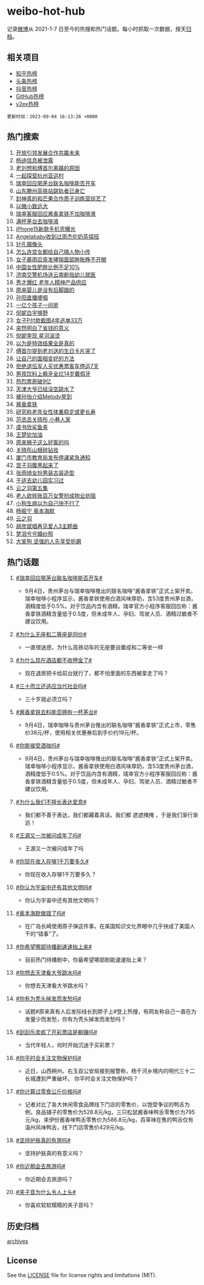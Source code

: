 # weibo-hot-hub

记录[微博](https://www.weibo.com)从 2021-1-7 日至今的热搜和热门话题。每小时抓取一次数据，按天[归档](archives)。

## 相关项目

- [知乎热榜](https://github.com/lonnyzhang423/zhihu-hot-hub)
- [头条热榜](https://github.com/lonnyzhang423/toutiao-hot-hub)
- [抖音热榜](https://github.com/lonnyzhang423/douyin-hot-hub)
- [GitHub热榜](https://github.com/lonnyzhang423/github-hot-hub)
- [v2ex热榜](https://github.com/lonnyzhang423/v2ex-hot-hub)


`更新时间：2023-09-04 16:13:26 +0800`

## 热门搜索

1. [开放引领发展合作共赢未来](https://m.weibo.cn/search?containerid=100103type%3D1%26t%3D10%26q%3D%23%E5%BC%80%E6%94%BE%E5%BC%95%E9%A2%86%E5%8F%91%E5%B1%95%E5%90%88%E4%BD%9C%E5%85%B1%E8%B5%A2%E6%9C%AA%E6%9D%A5%23&stream_entry_id=51&isnewpage=1&extparam=seat%3D1%26filter_type%3Drealtimehot%26pos%3D0%26c_type%3D51%26dgr%3D0%26cate%3D10103%26stream_entry_id%3D51%26display_time%3D1693815204%26pre_seqid%3D169381520436702721698&luicode=10000011&lfid=106003type%253D25%2526t%253D3%2526disable_hot%253D1%2526filter_type%253Drealtimehot)
1. [杨迪信息被泄露](https://m.weibo.cn/search?containerid=100103type%3D1%26t%3D10%26q%3D%23%E6%9D%A8%E8%BF%AA%E4%BF%A1%E6%81%AF%E8%A2%AB%E6%B3%84%E9%9C%B2%23&stream_entry_id=31&isnewpage=1&extparam=seat%3D1%26filter_type%3Drealtimehot%26pos%3D0%26q%3D%2523%25E6%259D%25A8%25E8%25BF%25AA%25E4%25BF%25A1%25E6%2581%25AF%25E8%25A2%25AB%25E6%25B3%2584%25E9%259C%25B2%2523%26flag%3D2%26dgr%3D0%26realpos%3D1%26stream_entry_id%3D31%26band_rank%3D1%26c_type%3D31%26lcate%3D5001%26cate%3D5001%26display_time%3D1693815204%26pre_seqid%3D169381520436702721698&luicode=10000011&lfid=106003type%253D25%2526t%253D3%2526disable_hot%253D1%2526filter_type%253Drealtimehot)
1. [老刘想和傅首尔离婚的原因](https://m.weibo.cn/search?containerid=100103type%3D1%26t%3D10%26q%3D%23%E8%80%81%E5%88%98%E6%83%B3%E5%92%8C%E5%82%85%E9%A6%96%E5%B0%94%E7%A6%BB%E5%A9%9A%E7%9A%84%E5%8E%9F%E5%9B%A0%23&stream_entry_id=31&isnewpage=1&extparam=seat%3D1%26filter_type%3Drealtimehot%26pos%3D1%26q%3D%2523%25E8%2580%2581%25E5%2588%2598%25E6%2583%25B3%25E5%2592%258C%25E5%2582%2585%25E9%25A6%2596%25E5%25B0%2594%25E7%25A6%25BB%25E5%25A9%259A%25E7%259A%2584%25E5%258E%259F%25E5%259B%25A0%2523%26flag%3D2%26dgr%3D0%26realpos%3D2%26stream_entry_id%3D31%26band_rank%3D2%26c_type%3D31%26lcate%3D5001%26cate%3D5001%26display_time%3D1693815204%26pre_seqid%3D169381520436702721698&luicode=10000011&lfid=106003type%253D25%2526t%253D3%2526disable_hot%253D1%2526filter_type%253Drealtimehot)
1. [一起探营杭州亚运村](https://m.weibo.cn/search?containerid=100103type%3D1%26t%3D10%26q%3D%23%E4%B8%80%E8%B5%B7%E6%8E%A2%E8%90%A5%E6%9D%AD%E5%B7%9E%E4%BA%9A%E8%BF%90%E6%9D%91%23&stream_entry_id=31&isnewpage=1&extparam=seat%3D1%26filter_type%3Drealtimehot%26pos%3D2%26q%3D%2523%25E4%25B8%2580%25E8%25B5%25B7%25E6%258E%25A2%25E8%2590%25A5%25E6%259D%25AD%25E5%25B7%259E%25E4%25BA%259A%25E8%25BF%2590%25E6%259D%2591%2523%26flag%3D0%26dgr%3D0%26realpos%3D3%26stream_entry_id%3D31%26band_rank%3D3%26c_type%3D31%26lcate%3D5001%26cate%3D5001%26display_time%3D1693815204%26pre_seqid%3D169381520436702721698&luicode=10000011&lfid=106003type%253D25%2526t%253D3%2526disable_hot%253D1%2526filter_type%253Drealtimehot)
1. [瑞幸回应喝茅台联名咖啡能否开车](https://m.weibo.cn/search?containerid=100103type%3D1%26t%3D10%26q%3D%23%E7%91%9E%E5%B9%B8%E5%9B%9E%E5%BA%94%E5%96%9D%E8%8C%85%E5%8F%B0%E8%81%94%E5%90%8D%E5%92%96%E5%95%A1%E8%83%BD%E5%90%A6%E5%BC%80%E8%BD%A6%23&stream_entry_id=31&isnewpage=1&extparam=seat%3D1%26filter_type%3Drealtimehot%26pos%3D3%26q%3D%2523%25E7%2591%259E%25E5%25B9%25B8%25E5%259B%259E%25E5%25BA%2594%25E5%2596%259D%25E8%258C%2585%25E5%258F%25B0%25E8%2581%2594%25E5%2590%258D%25E5%2592%2596%25E5%2595%25A1%25E8%2583%25BD%25E5%2590%25A6%25E5%25BC%2580%25E8%25BD%25A6%2523%26flag%3D0%26dgr%3D0%26realpos%3D4%26stream_entry_id%3D31%26band_rank%3D4%26c_type%3D31%26lcate%3D5001%26cate%3D5001%26display_time%3D1693815204%26pre_seqid%3D169381520436702721698&luicode=10000011&lfid=106003type%253D25%2526t%253D3%2526disable_hot%253D1%2526filter_type%253Drealtimehot)
1. [山东滕州高铁站跳轨者已身亡](https://m.weibo.cn/search?containerid=100103type%3D1%26t%3D10%26q%3D%23%E5%B1%B1%E4%B8%9C%E6%BB%95%E5%B7%9E%E9%AB%98%E9%93%81%E7%AB%99%E8%B7%B3%E8%BD%A8%E8%80%85%E5%B7%B2%E8%BA%AB%E4%BA%A1%23&stream_entry_id=31&isnewpage=1&extparam=seat%3D1%26filter_type%3Drealtimehot%26pos%3D4%26q%3D%2523%25E5%25B1%25B1%25E4%25B8%259C%25E6%25BB%2595%25E5%25B7%259E%25E9%25AB%2598%25E9%2593%2581%25E7%25AB%2599%25E8%25B7%25B3%25E8%25BD%25A8%25E8%2580%2585%25E5%25B7%25B2%25E8%25BA%25AB%25E4%25BA%25A1%2523%26flag%3D0%26dgr%3D0%26realpos%3D5%26stream_entry_id%3D31%26band_rank%3D5%26c_type%3D31%26lcate%3D5001%26cate%3D5001%26display_time%3D1693815204%26pre_seqid%3D169381520436702721698&luicode=10000011&lfid=106003type%253D25%2526t%253D3%2526disable_hot%253D1%2526filter_type%253Drealtimehot)
1. [封神真的和芒果合作质子训练营综艺了](https://m.weibo.cn/search?containerid=100103type%3D1%26t%3D10%26q%3D%23%E5%B0%81%E7%A5%9E%E7%9C%9F%E7%9A%84%E5%92%8C%E8%8A%92%E6%9E%9C%E5%90%88%E4%BD%9C%E8%B4%A8%E5%AD%90%E8%AE%AD%E7%BB%83%E8%90%A5%E7%BB%BC%E8%89%BA%E4%BA%86%23&stream_entry_id=31&isnewpage=1&extparam=seat%3D1%26filter_type%3Drealtimehot%26pos%3D5%26q%3D%2523%25E5%25B0%2581%25E7%25A5%259E%25E7%259C%259F%25E7%259A%2584%25E5%2592%258C%25E8%258A%2592%25E6%259E%259C%25E5%2590%2588%25E4%25BD%259C%25E8%25B4%25A8%25E5%25AD%2590%25E8%25AE%25AD%25E7%25BB%2583%25E8%2590%25A5%25E7%25BB%25BC%25E8%2589%25BA%25E4%25BA%2586%2523%26flag%3D1%26dgr%3D0%26realpos%3D6%26stream_entry_id%3D31%26band_rank%3D6%26c_type%3D31%26lcate%3D5001%26cate%3D5001%26display_time%3D1693815204%26pre_seqid%3D169381520436702721698&luicode=10000011&lfid=106003type%253D25%2526t%253D3%2526disable_hot%253D1%2526filter_type%253Drealtimehot)
1. [以微小致远大](https://m.weibo.cn/search?containerid=100103type%3D1%26t%3D10%26q%3D%23%E4%BB%A5%E5%BE%AE%E5%B0%8F%E8%87%B4%E8%BF%9C%E5%A4%A7%23&stream_entry_id=31&isnewpage=1&extparam=seat%3D1%26filter_type%3Drealtimehot%26pos%3D6%26q%3D%2523%25E4%25BB%25A5%25E5%25BE%25AE%25E5%25B0%258F%25E8%2587%25B4%25E8%25BF%259C%25E5%25A4%25A7%2523%26dgr%3D0%26adid%3D201177%26stream_entry_id%3D31%26band_rank%3D7%26topic_ad%3D1%26c_type%3D31%26is_ad_pos%3D1%26lcate%3D5001%26cate%3D5001%26display_time%3D1693815204%26pre_seqid%3D169381520436702721698&luicode=10000011&lfid=106003type%253D25%2526t%253D3%2526disable_hot%253D1%2526filter_type%253Drealtimehot)
1. [瑞幸客服回应酱香拿铁不加咖啡液](https://m.weibo.cn/search?containerid=100103type%3D1%26t%3D10%26q%3D%23%E7%91%9E%E5%B9%B8%E5%AE%A2%E6%9C%8D%E5%9B%9E%E5%BA%94%E9%85%B1%E9%A6%99%E6%8B%BF%E9%93%81%E4%B8%8D%E5%8A%A0%E5%92%96%E5%95%A1%E6%B6%B2%23&stream_entry_id=31&isnewpage=1&extparam=seat%3D1%26filter_type%3Drealtimehot%26pos%3D7%26q%3D%2523%25E7%2591%259E%25E5%25B9%25B8%25E5%25AE%25A2%25E6%259C%258D%25E5%259B%259E%25E5%25BA%2594%25E9%2585%25B1%25E9%25A6%2599%25E6%258B%25BF%25E9%2593%2581%25E4%25B8%258D%25E5%258A%25A0%25E5%2592%2596%25E5%2595%25A1%25E6%25B6%25B2%2523%26flag%3D0%26dgr%3D0%26realpos%3D7%26stream_entry_id%3D31%26band_rank%3D7%26c_type%3D31%26lcate%3D5001%26cate%3D5001%26display_time%3D1693815204%26pre_seqid%3D169381520436702721698&luicode=10000011&lfid=106003type%253D25%2526t%253D3%2526disable_hot%253D1%2526filter_type%253Drealtimehot)
1. [满杯茅台去咖啡液](https://m.weibo.cn/search?containerid=100103type%3D1%26t%3D10%26q%3D%23%E6%BB%A1%E6%9D%AF%E8%8C%85%E5%8F%B0%E5%8E%BB%E5%92%96%E5%95%A1%E6%B6%B2%23&stream_entry_id=31&isnewpage=1&extparam=seat%3D1%26filter_type%3Drealtimehot%26pos%3D8%26q%3D%2523%25E6%25BB%25A1%25E6%259D%25AF%25E8%258C%2585%25E5%258F%25B0%25E5%258E%25BB%25E5%2592%2596%25E5%2595%25A1%25E6%25B6%25B2%2523%26flag%3D2%26dgr%3D0%26realpos%3D8%26stream_entry_id%3D31%26band_rank%3D8%26c_type%3D31%26lcate%3D5001%26cate%3D5001%26display_time%3D1693815204%26pre_seqid%3D169381520436702721698&luicode=10000011&lfid=106003type%253D25%2526t%253D3%2526disable_hot%253D1%2526filter_type%253Drealtimehot)
1. [iPhone15新款手机壳曝光](https://m.weibo.cn/search?containerid=100103type%3D1%26t%3D10%26q%3D%23iPhone15%E6%96%B0%E6%AC%BE%E6%89%8B%E6%9C%BA%E5%A3%B3%E6%9B%9D%E5%85%89%23&stream_entry_id=31&isnewpage=1&extparam=seat%3D1%26filter_type%3Drealtimehot%26pos%3D9%26q%3D%2523iPhone15%25E6%2596%25B0%25E6%25AC%25BE%25E6%2589%258B%25E6%259C%25BA%25E5%25A3%25B3%25E6%259B%259D%25E5%2585%2589%2523%26flag%3D0%26dgr%3D0%26realpos%3D9%26stream_entry_id%3D31%26band_rank%3D9%26c_type%3D31%26lcate%3D5001%26cate%3D5001%26display_time%3D1693815204%26pre_seqid%3D169381520436702721698&luicode=10000011&lfid=106003type%253D25%2526t%253D3%2526disable_hot%253D1%2526filter_type%253Drealtimehot)
1. [Angelababy收到过周杰伦奶茶探班](https://m.weibo.cn/search?containerid=100103type%3D1%26t%3D10%26q%3D%23Angelababy%E6%94%B6%E5%88%B0%E8%BF%87%E5%91%A8%E6%9D%B0%E4%BC%A6%E5%A5%B6%E8%8C%B6%E6%8E%A2%E7%8F%AD%23&stream_entry_id=31&isnewpage=1&extparam=seat%3D1%26filter_type%3Drealtimehot%26pos%3D10%26q%3D%2523Angelababy%25E6%2594%25B6%25E5%2588%25B0%25E8%25BF%2587%25E5%2591%25A8%25E6%259D%25B0%25E4%25BC%25A6%25E5%25A5%25B6%25E8%258C%25B6%25E6%258E%25A2%25E7%258F%25AD%2523%26flag%3D1%26dgr%3D0%26realpos%3D10%26stream_entry_id%3D31%26band_rank%3D10%26c_type%3D31%26lcate%3D5001%26cate%3D5001%26display_time%3D1693815204%26pre_seqid%3D169381520436702721698&luicode=10000011&lfid=106003type%253D25%2526t%253D3%2526disable_hot%253D1%2526filter_type%253Drealtimehot)
1. [针孔摄像头](https://m.weibo.cn/search?containerid=100103type%3D1%26t%3D10%26q%3D%E9%92%88%E5%AD%94%E6%91%84%E5%83%8F%E5%A4%B4&stream_entry_id=31&isnewpage=1&extparam=seat%3D1%26filter_type%3Drealtimehot%26pos%3D11%26q%3D%25E9%2592%2588%25E5%25AD%2594%25E6%2591%2584%25E5%2583%258F%25E5%25A4%25B4%26flag%3D1%26dgr%3D0%26realpos%3D11%26stream_entry_id%3D31%26band_rank%3D11%26c_type%3D31%26lcate%3D5001%26cate%3D5001%26display_time%3D1693815204%26pre_seqid%3D169381520436702721698&luicode=10000011&lfid=106003type%253D25%2526t%253D3%2526disable_hot%253D1%2526filter_type%253Drealtimehot)
1. [怎么连宫女都给自己搞人物小传](https://m.weibo.cn/search?containerid=100103type%3D1%26t%3D10%26q%3D%E6%80%8E%E4%B9%88%E8%BF%9E%E5%AE%AB%E5%A5%B3%E9%83%BD%E7%BB%99%E8%87%AA%E5%B7%B1%E6%90%9E%E4%BA%BA%E7%89%A9%E5%B0%8F%E4%BC%A0&stream_entry_id=31&isnewpage=1&extparam=seat%3D1%26filter_type%3Drealtimehot%26pos%3D12%26q%3D%25E6%2580%258E%25E4%25B9%2588%25E8%25BF%259E%25E5%25AE%25AB%25E5%25A5%25B3%25E9%2583%25BD%25E7%25BB%2599%25E8%2587%25AA%25E5%25B7%25B1%25E6%2590%259E%25E4%25BA%25BA%25E7%2589%25A9%25E5%25B0%258F%25E4%25BC%25A0%26flag%3D1%26dgr%3D0%26realpos%3D12%26stream_entry_id%3D31%26band_rank%3D12%26c_type%3D31%26lcate%3D5001%26cate%3D5001%26display_time%3D1693815204%26pre_seqid%3D169381520436702721698&luicode=10000011&lfid=106003type%253D25%2526t%253D3%2526disable_hot%253D1%2526filter_type%253Drealtimehot)
1. [女子暴雨后突发哮喘面部肿胀睁不开眼](https://m.weibo.cn/search?containerid=100103type%3D1%26t%3D10%26q%3D%23%E5%A5%B3%E5%AD%90%E6%9A%B4%E9%9B%A8%E5%90%8E%E7%AA%81%E5%8F%91%E5%93%AE%E5%96%98%E9%9D%A2%E9%83%A8%E8%82%BF%E8%83%80%E7%9D%81%E4%B8%8D%E5%BC%80%E7%9C%BC%23&stream_entry_id=31&isnewpage=1&extparam=seat%3D1%26filter_type%3Drealtimehot%26pos%3D13%26q%3D%2523%25E5%25A5%25B3%25E5%25AD%2590%25E6%259A%25B4%25E9%259B%25A8%25E5%2590%258E%25E7%25AA%2581%25E5%258F%2591%25E5%2593%25AE%25E5%2596%2598%25E9%259D%25A2%25E9%2583%25A8%25E8%2582%25BF%25E8%2583%2580%25E7%259D%2581%25E4%25B8%258D%25E5%25BC%2580%25E7%259C%25BC%2523%26flag%3D1%26dgr%3D0%26realpos%3D13%26stream_entry_id%3D31%26band_rank%3D13%26c_type%3D31%26lcate%3D5001%26cate%3D5001%26display_time%3D1693815204%26pre_seqid%3D169381520436702721698&luicode=10000011&lfid=106003type%253D25%2526t%253D3%2526disable_hot%253D1%2526filter_type%253Drealtimehot)
1. [中国女性肥胖比例不足10%](https://m.weibo.cn/search?containerid=100103type%3D1%26t%3D10%26q%3D%23%E4%B8%AD%E5%9B%BD%E5%A5%B3%E6%80%A7%E8%82%A5%E8%83%96%E6%AF%94%E4%BE%8B%E4%B8%8D%E8%B6%B310%25%23&stream_entry_id=31&isnewpage=1&extparam=seat%3D1%26filter_type%3Drealtimehot%26pos%3D14%26q%3D%2523%25E4%25B8%25AD%25E5%259B%25BD%25E5%25A5%25B3%25E6%2580%25A7%25E8%2582%25A5%25E8%2583%2596%25E6%25AF%2594%25E4%25BE%258B%25E4%25B8%258D%25E8%25B6%25B310%2525%2523%26flag%3D0%26dgr%3D0%26realpos%3D14%26stream_entry_id%3D31%26band_rank%3D14%26c_type%3D31%26lcate%3D5001%26cate%3D5001%26display_time%3D1693815204%26pre_seqid%3D169381520436702721698&luicode=10000011&lfid=106003type%253D25%2526t%253D3%2526disable_hot%253D1%2526filter_type%253Drealtimehot)
1. [济南交警机场送云南断指幼儿就医](https://m.weibo.cn/search?containerid=100103type%3D1%26t%3D10%26q%3D%23%E6%B5%8E%E5%8D%97%E4%BA%A4%E8%AD%A6%E6%9C%BA%E5%9C%BA%E9%80%81%E4%BA%91%E5%8D%97%E6%96%AD%E6%8C%87%E5%B9%BC%E5%84%BF%E5%B0%B1%E5%8C%BB%23&stream_entry_id=31&isnewpage=1&extparam=seat%3D1%26filter_type%3Drealtimehot%26pos%3D15%26q%3D%2523%25E6%25B5%258E%25E5%258D%2597%25E4%25BA%25A4%25E8%25AD%25A6%25E6%259C%25BA%25E5%259C%25BA%25E9%2580%2581%25E4%25BA%2591%25E5%258D%2597%25E6%2596%25AD%25E6%258C%2587%25E5%25B9%25BC%25E5%2584%25BF%25E5%25B0%25B1%25E5%258C%25BB%2523%26flag%3D32768%26dgr%3D0%26adid%3D201332%26realpos%3D15%26stream_entry_id%3D31%26band_rank%3D15%26c_type%3D31%26lcate%3D5001%26cate%3D5001%26display_time%3D1693815204%26pre_seqid%3D169381520436702721698&luicode=10000011&lfid=106003type%253D25%2526t%253D3%2526disable_hot%253D1%2526filter_type%253Drealtimehot)
1. [秀才爆红 老年人精神产品供应](https://m.weibo.cn/search?containerid=100103type%3D1%26t%3D10%26q%3D%E7%A7%80%E6%89%8D%E7%88%86%E7%BA%A2+%E8%80%81%E5%B9%B4%E4%BA%BA%E7%B2%BE%E7%A5%9E%E4%BA%A7%E5%93%81%E4%BE%9B%E5%BA%94&stream_entry_id=31&isnewpage=1&extparam=seat%3D1%26filter_type%3Drealtimehot%26pos%3D16%26q%3D%25E7%25A7%2580%25E6%2589%258D%25E7%2588%2586%25E7%25BA%25A2%2520%25E8%2580%2581%25E5%25B9%25B4%25E4%25BA%25BA%25E7%25B2%25BE%25E7%25A5%259E%25E4%25BA%25A7%25E5%2593%2581%25E4%25BE%259B%25E5%25BA%2594%26flag%3D1%26dgr%3D0%26realpos%3D16%26stream_entry_id%3D31%26band_rank%3D16%26c_type%3D31%26lcate%3D5001%26cate%3D5001%26display_time%3D1693815204%26pre_seqid%3D169381520436702721698&luicode=10000011&lfid=106003type%253D25%2526t%253D3%2526disable_hot%253D1%2526filter_type%253Drealtimehot)
1. [原来婴儿是没有后脚跟的](https://m.weibo.cn/search?containerid=100103type%3D1%26t%3D10%26q%3D%23%E5%8E%9F%E6%9D%A5%E5%A9%B4%E5%84%BF%E6%98%AF%E6%B2%A1%E6%9C%89%E5%90%8E%E8%84%9A%E8%B7%9F%E7%9A%84%23&stream_entry_id=31&isnewpage=1&extparam=seat%3D1%26filter_type%3Drealtimehot%26pos%3D17%26q%3D%2523%25E5%258E%259F%25E6%259D%25A5%25E5%25A9%25B4%25E5%2584%25BF%25E6%2598%25AF%25E6%25B2%25A1%25E6%259C%2589%25E5%2590%258E%25E8%2584%259A%25E8%25B7%259F%25E7%259A%2584%2523%26flag%3D0%26dgr%3D0%26realpos%3D17%26stream_entry_id%3D31%26band_rank%3D17%26c_type%3D31%26lcate%3D5001%26cate%3D5001%26display_time%3D1693815204%26pre_seqid%3D169381520436702721698&luicode=10000011&lfid=106003type%253D25%2526t%253D3%2526disable_hot%253D1%2526filter_type%253Drealtimehot)
1. [孙阳直播哽咽](https://m.weibo.cn/search?containerid=100103type%3D1%26t%3D10%26q%3D%23%E5%AD%99%E9%98%B3%E7%9B%B4%E6%92%AD%E5%93%BD%E5%92%BD%23&stream_entry_id=31&isnewpage=1&extparam=seat%3D1%26filter_type%3Drealtimehot%26pos%3D18%26q%3D%2523%25E5%25AD%2599%25E9%2598%25B3%25E7%259B%25B4%25E6%2592%25AD%25E5%2593%25BD%25E5%2592%25BD%2523%26flag%3D0%26dgr%3D0%26realpos%3D18%26stream_entry_id%3D31%26band_rank%3D18%26c_type%3D31%26lcate%3D5001%26cate%3D5001%26display_time%3D1693815204%26pre_seqid%3D169381520436702721698&luicode=10000011&lfid=106003type%253D25%2526t%253D3%2526disable_hot%253D1%2526filter_type%253Drealtimehot)
1. [一亿个孩子一间房](https://m.weibo.cn/search?containerid=100103type%3D1%26t%3D10%26q%3D%E4%B8%80%E4%BA%BF%E4%B8%AA%E5%AD%A9%E5%AD%90%E4%B8%80%E9%97%B4%E6%88%BF&stream_entry_id=31&isnewpage=1&extparam=seat%3D1%26filter_type%3Drealtimehot%26pos%3D19%26q%3D%25E4%25B8%2580%25E4%25BA%25BF%25E4%25B8%25AA%25E5%25AD%25A9%25E5%25AD%2590%25E4%25B8%2580%25E9%2597%25B4%25E6%2588%25BF%26flag%3D2%26dgr%3D0%26realpos%3D19%26stream_entry_id%3D31%26band_rank%3D19%26c_type%3D31%26lcate%3D5001%26cate%3D5001%26display_time%3D1693815204%26pre_seqid%3D169381520436702721698&luicode=10000011&lfid=106003type%253D25%2526t%253D3%2526disable_hot%253D1%2526filter_type%253Drealtimehot)
1. [倪妮白宇够野](https://m.weibo.cn/search?containerid=100103type%3D1%26t%3D10%26q%3D%23%E5%80%AA%E5%A6%AE%E7%99%BD%E5%AE%87%E5%A4%9F%E9%87%8E%23&stream_entry_id=31&isnewpage=1&extparam=seat%3D1%26filter_type%3Drealtimehot%26pos%3D20%26q%3D%2523%25E5%2580%25AA%25E5%25A6%25AE%25E7%2599%25BD%25E5%25AE%2587%25E5%25A4%259F%25E9%2587%258E%2523%26flag%3D1%26dgr%3D0%26realpos%3D20%26stream_entry_id%3D31%26band_rank%3D20%26c_type%3D31%26lcate%3D5001%26cate%3D5001%26display_time%3D1693815204%26pre_seqid%3D169381520436702721698&luicode=10000011&lfid=106003type%253D25%2526t%253D3%2526disable_hot%253D1%2526filter_type%253Drealtimehot)
1. [女子P付款截图4年逃单33万](https://m.weibo.cn/search?containerid=100103type%3D1%26t%3D10%26q%3D%23%E5%A5%B3%E5%AD%90P%E4%BB%98%E6%AC%BE%E6%88%AA%E5%9B%BE4%E5%B9%B4%E9%80%83%E5%8D%9533%E4%B8%87%23&stream_entry_id=31&isnewpage=1&extparam=seat%3D1%26filter_type%3Drealtimehot%26pos%3D21%26q%3D%2523%25E5%25A5%25B3%25E5%25AD%2590P%25E4%25BB%2598%25E6%25AC%25BE%25E6%2588%25AA%25E5%259B%25BE4%25E5%25B9%25B4%25E9%2580%2583%25E5%258D%259533%25E4%25B8%2587%2523%26flag%3D1%26dgr%3D0%26realpos%3D21%26stream_entry_id%3D31%26band_rank%3D21%26c_type%3D31%26lcate%3D5001%26cate%3D5001%26display_time%3D1693815204%26pre_seqid%3D169381520436702721698&luicode=10000011&lfid=106003type%253D25%2526t%253D3%2526disable_hot%253D1%2526filter_type%253Drealtimehot)
1. [突然明白了省钱的意义](https://m.weibo.cn/search?containerid=100103type%3D1%26t%3D10%26q%3D%23%E7%AA%81%E7%84%B6%E6%98%8E%E7%99%BD%E4%BA%86%E7%9C%81%E9%92%B1%E7%9A%84%E6%84%8F%E4%B9%89%23&stream_entry_id=31&isnewpage=1&extparam=seat%3D1%26filter_type%3Drealtimehot%26pos%3D22%26q%3D%2523%25E7%25AA%2581%25E7%2584%25B6%25E6%2598%258E%25E7%2599%25BD%25E4%25BA%2586%25E7%259C%2581%25E9%2592%25B1%25E7%259A%2584%25E6%2584%258F%25E4%25B9%2589%2523%26flag%3D0%26dgr%3D0%26realpos%3D22%26stream_entry_id%3D31%26band_rank%3D22%26c_type%3D31%26lcate%3D5001%26cate%3D5001%26display_time%3D1693815204%26pre_seqid%3D169381520436702721698&luicode=10000011&lfid=106003type%253D25%2526t%253D3%2526disable_hot%253D1%2526filter_type%253Drealtimehot)
1. [倪妮李现 星河滚烫](https://m.weibo.cn/search?containerid=100103type%3D1%26t%3D10%26q%3D%23%E5%80%AA%E5%A6%AE%E6%9D%8E%E7%8E%B0+%E6%98%9F%E6%B2%B3%E6%BB%9A%E7%83%AB%23&stream_entry_id=31&isnewpage=1&extparam=seat%3D1%26filter_type%3Drealtimehot%26pos%3D23%26q%3D%2523%25E5%2580%25AA%25E5%25A6%25AE%25E6%259D%258E%25E7%258E%25B0%2520%25E6%2598%259F%25E6%25B2%25B3%25E6%25BB%259A%25E7%2583%25AB%2523%26flag%3D1%26dgr%3D0%26realpos%3D23%26stream_entry_id%3D31%26band_rank%3D23%26c_type%3D31%26lcate%3D5001%26cate%3D5001%26display_time%3D1693815204%26pre_seqid%3D169381520436702721698&luicode=10000011&lfid=106003type%253D25%2526t%253D3%2526disable_hot%253D1%2526filter_type%253Drealtimehot)
1. [以为是特效结果全是真的](https://m.weibo.cn/search?containerid=100103type%3D1%26t%3D10%26q%3D%E4%BB%A5%E4%B8%BA%E6%98%AF%E7%89%B9%E6%95%88%E7%BB%93%E6%9E%9C%E5%85%A8%E6%98%AF%E7%9C%9F%E7%9A%84&stream_entry_id=31&isnewpage=1&extparam=seat%3D1%26filter_type%3Drealtimehot%26pos%3D24%26q%3D%25E4%25BB%25A5%25E4%25B8%25BA%25E6%2598%25AF%25E7%2589%25B9%25E6%2595%2588%25E7%25BB%2593%25E6%259E%259C%25E5%2585%25A8%25E6%2598%25AF%25E7%259C%259F%25E7%259A%2584%26flag%3D1%26dgr%3D0%26realpos%3D24%26stream_entry_id%3D31%26band_rank%3D24%26c_type%3D31%26lcate%3D5001%26cate%3D5001%26display_time%3D1693815204%26pre_seqid%3D169381520436702721698&luicode=10000011&lfid=106003type%253D25%2526t%253D3%2526disable_hot%253D1%2526filter_type%253Drealtimehot)
1. [傅首尔提到老刘送的生日卡片哭了](https://m.weibo.cn/search?containerid=100103type%3D1%26t%3D10%26q%3D%23%E5%82%85%E9%A6%96%E5%B0%94%E6%8F%90%E5%88%B0%E8%80%81%E5%88%98%E9%80%81%E7%9A%84%E7%94%9F%E6%97%A5%E5%8D%A1%E7%89%87%E5%93%AD%E4%BA%86%23&stream_entry_id=31&isnewpage=1&extparam=seat%3D1%26filter_type%3Drealtimehot%26pos%3D25%26q%3D%2523%25E5%2582%2585%25E9%25A6%2596%25E5%25B0%2594%25E6%258F%2590%25E5%2588%25B0%25E8%2580%2581%25E5%2588%2598%25E9%2580%2581%25E7%259A%2584%25E7%2594%259F%25E6%2597%25A5%25E5%258D%25A1%25E7%2589%2587%25E5%2593%25AD%25E4%25BA%2586%2523%26flag%3D1%26dgr%3D0%26realpos%3D25%26stream_entry_id%3D31%26band_rank%3D25%26c_type%3D31%26lcate%3D5001%26cate%3D5001%26display_time%3D1693815204%26pre_seqid%3D169381520436702721698&luicode=10000011&lfid=106003type%253D25%2526t%253D3%2526disable_hot%253D1%2526filter_type%253Drealtimehot)
1. [让自己的面相变好的方法](https://m.weibo.cn/search?containerid=100103type%3D1%26t%3D10%26q%3D%E8%AE%A9%E8%87%AA%E5%B7%B1%E7%9A%84%E9%9D%A2%E7%9B%B8%E5%8F%98%E5%A5%BD%E7%9A%84%E6%96%B9%E6%B3%95&stream_entry_id=31&isnewpage=1&extparam=seat%3D1%26filter_type%3Drealtimehot%26pos%3D26%26q%3D%25E8%25AE%25A9%25E8%2587%25AA%25E5%25B7%25B1%25E7%259A%2584%25E9%259D%25A2%25E7%259B%25B8%25E5%258F%2598%25E5%25A5%25BD%25E7%259A%2584%25E6%2596%25B9%25E6%25B3%2595%26flag%3D0%26dgr%3D0%26realpos%3D26%26stream_entry_id%3D31%26band_rank%3D26%26c_type%3D31%26lcate%3D5001%26cate%3D5001%26display_time%3D1693815204%26pre_seqid%3D169381520436702721698&luicode=10000011&lfid=106003type%253D25%2526t%253D3%2526disable_hot%253D1%2526filter_type%253Drealtimehot)
1. [拒绝退伍军人买优惠票客车停运7天](https://m.weibo.cn/search?containerid=100103type%3D1%26t%3D10%26q%3D%23%E6%8B%92%E7%BB%9D%E9%80%80%E4%BC%8D%E5%86%9B%E4%BA%BA%E4%B9%B0%E4%BC%98%E6%83%A0%E7%A5%A8%E5%AE%A2%E8%BD%A6%E5%81%9C%E8%BF%907%E5%A4%A9%23&stream_entry_id=31&isnewpage=1&extparam=seat%3D1%26filter_type%3Drealtimehot%26pos%3D27%26q%3D%2523%25E6%258B%2592%25E7%25BB%259D%25E9%2580%2580%25E4%25BC%258D%25E5%2586%259B%25E4%25BA%25BA%25E4%25B9%25B0%25E4%25BC%2598%25E6%2583%25A0%25E7%25A5%25A8%25E5%25AE%25A2%25E8%25BD%25A6%25E5%2581%259C%25E8%25BF%25907%25E5%25A4%25A9%2523%26flag%3D0%26dgr%3D0%26realpos%3D27%26stream_entry_id%3D31%26band_rank%3D27%26c_type%3D31%26lcate%3D5001%26cate%3D5001%26display_time%3D1693815204%26pre_seqid%3D169381520436702721698&luicode=10000011&lfid=106003type%253D25%2526t%253D3%2526disable_hot%253D1%2526filter_type%253Drealtimehot)
1. [男孩饮料上瘾牙全烂14岁戴假牙](https://m.weibo.cn/search?containerid=100103type%3D1%26t%3D10%26q%3D%23%E7%94%B7%E5%AD%A9%E9%A5%AE%E6%96%99%E4%B8%8A%E7%98%BE%E7%89%99%E5%85%A8%E7%83%8214%E5%B2%81%E6%88%B4%E5%81%87%E7%89%99%23&stream_entry_id=31&isnewpage=1&extparam=seat%3D1%26filter_type%3Drealtimehot%26pos%3D28%26q%3D%2523%25E7%2594%25B7%25E5%25AD%25A9%25E9%25A5%25AE%25E6%2596%2599%25E4%25B8%258A%25E7%2598%25BE%25E7%2589%2599%25E5%2585%25A8%25E7%2583%258214%25E5%25B2%2581%25E6%2588%25B4%25E5%2581%2587%25E7%2589%2599%2523%26flag%3D0%26dgr%3D0%26realpos%3D28%26stream_entry_id%3D31%26band_rank%3D28%26c_type%3D31%26lcate%3D5001%26cate%3D5001%26display_time%3D1693815204%26pre_seqid%3D169381520436702721698&luicode=10000011&lfid=106003type%253D25%2526t%253D3%2526disable_hot%253D1%2526filter_type%253Drealtimehot)
1. [热烈票房破9亿](https://m.weibo.cn/search?containerid=100103type%3D1%26t%3D10%26q%3D%23%E7%83%AD%E7%83%88%E7%A5%A8%E6%88%BF%E7%A0%B49%E4%BA%BF%23&stream_entry_id=31&isnewpage=1&extparam=seat%3D1%26filter_type%3Drealtimehot%26pos%3D29%26q%3D%2523%25E7%2583%25AD%25E7%2583%2588%25E7%25A5%25A8%25E6%2588%25BF%25E7%25A0%25B49%25E4%25BA%25BF%2523%26flag%3D1%26dgr%3D0%26realpos%3D29%26stream_entry_id%3D31%26band_rank%3D29%26c_type%3D31%26lcate%3D5001%26cate%3D5001%26display_time%3D1693815204%26pre_seqid%3D169381520436702721698&luicode=10000011&lfid=106003type%253D25%2526t%253D3%2526disable_hot%253D1%2526filter_type%253Drealtimehot)
1. [天津大爷已经没空跳水了](https://m.weibo.cn/search?containerid=100103type%3D1%26t%3D10%26q%3D%23%E5%A4%A9%E6%B4%A5%E5%A4%A7%E7%88%B7%E5%B7%B2%E7%BB%8F%E6%B2%A1%E7%A9%BA%E8%B7%B3%E6%B0%B4%E4%BA%86%23&stream_entry_id=31&isnewpage=1&extparam=seat%3D1%26filter_type%3Drealtimehot%26pos%3D30%26q%3D%2523%25E5%25A4%25A9%25E6%25B4%25A5%25E5%25A4%25A7%25E7%2588%25B7%25E5%25B7%25B2%25E7%25BB%258F%25E6%25B2%25A1%25E7%25A9%25BA%25E8%25B7%25B3%25E6%25B0%25B4%25E4%25BA%2586%2523%26flag%3D0%26dgr%3D0%26realpos%3D30%26stream_entry_id%3D31%26band_rank%3D30%26c_type%3D31%26lcate%3D5001%26cate%3D5001%26display_time%3D1693815204%26pre_seqid%3D169381520436702721698&luicode=10000011&lfid=106003type%253D25%2526t%253D3%2526disable_hot%253D1%2526filter_type%253Drealtimehot)
1. [被孙怡介绍Melody笑到](https://m.weibo.cn/search?containerid=100103type%3D1%26t%3D10%26q%3D%23%E8%A2%AB%E5%AD%99%E6%80%A1%E4%BB%8B%E7%BB%8DMelody%E7%AC%91%E5%88%B0%23&stream_entry_id=31&isnewpage=1&extparam=seat%3D1%26filter_type%3Drealtimehot%26pos%3D31%26q%3D%2523%25E8%25A2%25AB%25E5%25AD%2599%25E6%2580%25A1%25E4%25BB%258B%25E7%25BB%258DMelody%25E7%25AC%2591%25E5%2588%25B0%2523%26flag%3D1%26dgr%3D0%26realpos%3D31%26stream_entry_id%3D31%26band_rank%3D31%26c_type%3D31%26lcate%3D5001%26cate%3D5001%26display_time%3D1693815204%26pre_seqid%3D169381520436702721698&luicode=10000011&lfid=106003type%253D25%2526t%253D3%2526disable_hot%253D1%2526filter_type%253Drealtimehot)
1. [酱香拿铁](https://m.weibo.cn/search?containerid=100103type%3D1%26t%3D10%26q%3D%E9%85%B1%E9%A6%99%E6%8B%BF%E9%93%81&stream_entry_id=31&isnewpage=1&extparam=seat%3D1%26filter_type%3Drealtimehot%26pos%3D32%26q%3D%25E9%2585%25B1%25E9%25A6%2599%25E6%258B%25BF%25E9%2593%2581%26flag%3D0%26dgr%3D0%26realpos%3D32%26stream_entry_id%3D31%26band_rank%3D32%26c_type%3D31%26lcate%3D5001%26cate%3D5001%26display_time%3D1693815204%26pre_seqid%3D169381520436702721698&luicode=10000011&lfid=106003type%253D25%2526t%253D3%2526disable_hot%253D1%2526filter_type%253Drealtimehot)
1. [研究称老年女性体重稳定或更长寿](https://m.weibo.cn/search?containerid=100103type%3D1%26t%3D10%26q%3D%23%E7%A0%94%E7%A9%B6%E7%A7%B0%E8%80%81%E5%B9%B4%E5%A5%B3%E6%80%A7%E4%BD%93%E9%87%8D%E7%A8%B3%E5%AE%9A%E6%88%96%E6%9B%B4%E9%95%BF%E5%AF%BF%23&stream_entry_id=31&isnewpage=1&extparam=seat%3D1%26filter_type%3Drealtimehot%26pos%3D33%26q%3D%2523%25E7%25A0%2594%25E7%25A9%25B6%25E7%25A7%25B0%25E8%2580%2581%25E5%25B9%25B4%25E5%25A5%25B3%25E6%2580%25A7%25E4%25BD%2593%25E9%2587%258D%25E7%25A8%25B3%25E5%25AE%259A%25E6%2588%2596%25E6%259B%25B4%25E9%2595%25BF%25E5%25AF%25BF%2523%26flag%3D1%26dgr%3D0%26realpos%3D33%26stream_entry_id%3D31%26band_rank%3D33%26c_type%3D31%26lcate%3D5001%26cate%3D5001%26display_time%3D1693815204%26pre_seqid%3D169381520436702721698&luicode=10000011&lfid=106003type%253D25%2526t%253D3%2526disable_hot%253D1%2526filter_type%253Drealtimehot)
1. [范丞丞关晓彤 小巷人家](https://m.weibo.cn/search?containerid=100103type%3D1%26t%3D10%26q%3D%E8%8C%83%E4%B8%9E%E4%B8%9E%E5%85%B3%E6%99%93%E5%BD%A4+%E5%B0%8F%E5%B7%B7%E4%BA%BA%E5%AE%B6&stream_entry_id=31&isnewpage=1&extparam=seat%3D1%26filter_type%3Drealtimehot%26pos%3D34%26q%3D%25E8%258C%2583%25E4%25B8%259E%25E4%25B8%259E%25E5%2585%25B3%25E6%2599%2593%25E5%25BD%25A4%2520%25E5%25B0%258F%25E5%25B7%25B7%25E4%25BA%25BA%25E5%25AE%25B6%26flag%3D0%26dgr%3D0%26realpos%3D34%26stream_entry_id%3D31%26band_rank%3D34%26c_type%3D31%26lcate%3D5001%26cate%3D5001%26display_time%3D1693815204%26pre_seqid%3D169381520436702721698&luicode=10000011&lfid=106003type%253D25%2526t%253D3%2526disable_hot%253D1%2526filter_type%253Drealtimehot)
1. [虞书欣鲨鱼夹](https://m.weibo.cn/search?containerid=100103type%3D1%26t%3D10%26q%3D%23%E8%99%9E%E4%B9%A6%E6%AC%A3%E9%B2%A8%E9%B1%BC%E5%A4%B9%23&stream_entry_id=31&isnewpage=1&extparam=seat%3D1%26filter_type%3Drealtimehot%26pos%3D35%26q%3D%2523%25E8%2599%259E%25E4%25B9%25A6%25E6%25AC%25A3%25E9%25B2%25A8%25E9%25B1%25BC%25E5%25A4%25B9%2523%26flag%3D0%26dgr%3D0%26realpos%3D35%26stream_entry_id%3D31%26band_rank%3D35%26c_type%3D31%26lcate%3D5001%26cate%3D5001%26display_time%3D1693815204%26pre_seqid%3D169381520436702721698&luicode=10000011&lfid=106003type%253D25%2526t%253D3%2526disable_hot%253D1%2526filter_type%253Drealtimehot)
1. [王楚钦加油](https://m.weibo.cn/search?containerid=100103type%3D1%26t%3D10%26q%3D%23%E7%8E%8B%E6%A5%9A%E9%92%A6%E5%8A%A0%E6%B2%B9%23&stream_entry_id=31&isnewpage=1&extparam=seat%3D1%26filter_type%3Drealtimehot%26pos%3D36%26q%3D%2523%25E7%258E%258B%25E6%25A5%259A%25E9%2592%25A6%25E5%258A%25A0%25E6%25B2%25B9%2523%26flag%3D1%26dgr%3D0%26realpos%3D36%26stream_entry_id%3D31%26band_rank%3D36%26c_type%3D31%26lcate%3D5001%26cate%3D5001%26display_time%3D1693815204%26pre_seqid%3D169381520436702721698&luicode=10000011&lfid=106003type%253D25%2526t%253D3%2526disable_hot%253D1%2526filter_type%253Drealtimehot)
1. [原来狮子这么好客的吗](https://m.weibo.cn/search?containerid=100103type%3D1%26t%3D10%26q%3D%E5%8E%9F%E6%9D%A5%E7%8B%AE%E5%AD%90%E8%BF%99%E4%B9%88%E5%A5%BD%E5%AE%A2%E7%9A%84%E5%90%97&stream_entry_id=31&isnewpage=1&extparam=seat%3D1%26filter_type%3Drealtimehot%26pos%3D37%26q%3D%25E5%258E%259F%25E6%259D%25A5%25E7%258B%25AE%25E5%25AD%2590%25E8%25BF%2599%25E4%25B9%2588%25E5%25A5%25BD%25E5%25AE%25A2%25E7%259A%2584%25E5%2590%2597%26flag%3D1%26dgr%3D0%26realpos%3D37%26stream_entry_id%3D31%26band_rank%3D37%26c_type%3D31%26lcate%3D5001%26cate%3D5001%26display_time%3D1693815204%26pre_seqid%3D169381520436702721698&luicode=10000011&lfid=106003type%253D25%2526t%253D3%2526disable_hot%253D1%2526filter_type%253Drealtimehot)
1. [关晓彤山根碎钻妆](https://m.weibo.cn/search?containerid=100103type%3D1%26t%3D10%26q%3D%23%E5%85%B3%E6%99%93%E5%BD%A4%E5%B1%B1%E6%A0%B9%E7%A2%8E%E9%92%BB%E5%A6%86%23&stream_entry_id=31&isnewpage=1&extparam=seat%3D1%26filter_type%3Drealtimehot%26pos%3D38%26q%3D%2523%25E5%2585%25B3%25E6%2599%2593%25E5%25BD%25A4%25E5%25B1%25B1%25E6%25A0%25B9%25E7%25A2%258E%25E9%2592%25BB%25E5%25A6%2586%2523%26flag%3D0%26dgr%3D0%26realpos%3D38%26stream_entry_id%3D31%26band_rank%3D38%26c_type%3D31%26lcate%3D5001%26cate%3D5001%26display_time%3D1693815204%26pre_seqid%3D169381520436702721698&luicode=10000011&lfid=106003type%253D25%2526t%253D3%2526disable_hot%253D1%2526filter_type%253Drealtimehot)
1. [厦门市教育局发布停课紧急通知](https://m.weibo.cn/search?containerid=100103type%3D1%26t%3D10%26q%3D%23%E5%8E%A6%E9%97%A8%E5%B8%82%E6%95%99%E8%82%B2%E5%B1%80%E5%8F%91%E5%B8%83%E5%81%9C%E8%AF%BE%E7%B4%A7%E6%80%A5%E9%80%9A%E7%9F%A5%23&stream_entry_id=31&isnewpage=1&extparam=seat%3D1%26filter_type%3Drealtimehot%26pos%3D39%26q%3D%2523%25E5%258E%25A6%25E9%2597%25A8%25E5%25B8%2582%25E6%2595%2599%25E8%2582%25B2%25E5%25B1%2580%25E5%258F%2591%25E5%25B8%2583%25E5%2581%259C%25E8%25AF%25BE%25E7%25B4%25A7%25E6%2580%25A5%25E9%2580%259A%25E7%259F%25A5%2523%26flag%3D1%26dgr%3D0%26realpos%3D39%26stream_entry_id%3D31%26band_rank%3D39%26c_type%3D31%26lcate%3D5001%26cate%3D5001%26display_time%3D1693815204%26pre_seqid%3D169381520436702721698&luicode=10000011&lfid=106003type%253D25%2526t%253D3%2526disable_hot%253D1%2526filter_type%253Drealtimehot)
1. [宫子羽腹黑起来了](https://m.weibo.cn/search?containerid=100103type%3D1%26t%3D10%26q%3D%E5%AE%AB%E5%AD%90%E7%BE%BD%E8%85%B9%E9%BB%91%E8%B5%B7%E6%9D%A5%E4%BA%86&stream_entry_id=31&isnewpage=1&extparam=seat%3D1%26filter_type%3Drealtimehot%26pos%3D40%26q%3D%25E5%25AE%25AB%25E5%25AD%2590%25E7%25BE%25BD%25E8%2585%25B9%25E9%25BB%2591%25E8%25B5%25B7%25E6%259D%25A5%25E4%25BA%2586%26flag%3D1%26dgr%3D0%26realpos%3D40%26stream_entry_id%3D31%26band_rank%3D40%26c_type%3D31%26lcate%3D5001%26cate%3D5001%26display_time%3D1693815204%26pre_seqid%3D169381520436702721698&luicode=10000011&lfid=106003type%253D25%2526t%253D3%2526disable_hot%253D1%2526filter_type%253Drealtimehot)
1. [张雨绮女扮男装古装造型](https://m.weibo.cn/search?containerid=100103type%3D1%26t%3D10%26q%3D%23%E5%BC%A0%E9%9B%A8%E7%BB%AE%E5%A5%B3%E6%89%AE%E7%94%B7%E8%A3%85%E5%8F%A4%E8%A3%85%E9%80%A0%E5%9E%8B%23&stream_entry_id=31&isnewpage=1&extparam=seat%3D1%26filter_type%3Drealtimehot%26pos%3D41%26q%3D%2523%25E5%25BC%25A0%25E9%259B%25A8%25E7%25BB%25AE%25E5%25A5%25B3%25E6%2589%25AE%25E7%2594%25B7%25E8%25A3%2585%25E5%258F%25A4%25E8%25A3%2585%25E9%2580%25A0%25E5%259E%258B%2523%26flag%3D1%26dgr%3D0%26realpos%3D41%26stream_entry_id%3D31%26band_rank%3D41%26c_type%3D31%26lcate%3D5001%26cate%3D5001%26display_time%3D1693815204%26pre_seqid%3D169381520436702721698&luicode=10000011&lfid=106003type%253D25%2526t%253D3%2526disable_hot%253D1%2526filter_type%253Drealtimehot)
1. [于适去幼儿园实习过](https://m.weibo.cn/search?containerid=100103type%3D1%26t%3D10%26q%3D%23%E4%BA%8E%E9%80%82%E5%8E%BB%E5%B9%BC%E5%84%BF%E5%9B%AD%E5%AE%9E%E4%B9%A0%E8%BF%87%23&stream_entry_id=31&isnewpage=1&extparam=seat%3D1%26filter_type%3Drealtimehot%26pos%3D42%26q%3D%2523%25E4%25BA%258E%25E9%2580%2582%25E5%258E%25BB%25E5%25B9%25BC%25E5%2584%25BF%25E5%259B%25AD%25E5%25AE%259E%25E4%25B9%25A0%25E8%25BF%2587%2523%26flag%3D0%26dgr%3D0%26realpos%3D42%26stream_entry_id%3D31%26band_rank%3D42%26c_type%3D31%26lcate%3D5001%26cate%3D5001%26display_time%3D1693815204%26pre_seqid%3D169381520436702721698&luicode=10000011&lfid=106003type%253D25%2526t%253D3%2526disable_hot%253D1%2526filter_type%253Drealtimehot)
1. [云之羽第五集](https://m.weibo.cn/search?containerid=100103type%3D1%26t%3D10%26q%3D%E4%BA%91%E4%B9%8B%E7%BE%BD%E7%AC%AC%E4%BA%94%E9%9B%86&stream_entry_id=31&isnewpage=1&extparam=seat%3D1%26filter_type%3Drealtimehot%26pos%3D43%26q%3D%25E4%25BA%2591%25E4%25B9%258B%25E7%25BE%25BD%25E7%25AC%25AC%25E4%25BA%2594%25E9%259B%2586%26flag%3D0%26dgr%3D0%26realpos%3D43%26stream_entry_id%3D31%26band_rank%3D43%26c_type%3D31%26lcate%3D5001%26cate%3D5001%26display_time%3D1693815204%26pre_seqid%3D169381520436702721698&luicode=10000011&lfid=106003type%253D25%2526t%253D3%2526disable_hot%253D1%2526filter_type%253Drealtimehot)
1. [老人欲转账百万女警扮成物业劝阻](https://m.weibo.cn/search?containerid=100103type%3D1%26t%3D10%26q%3D%23%E8%80%81%E4%BA%BA%E6%AC%B2%E8%BD%AC%E8%B4%A6%E7%99%BE%E4%B8%87%E5%A5%B3%E8%AD%A6%E6%89%AE%E6%88%90%E7%89%A9%E4%B8%9A%E5%8A%9D%E9%98%BB%23&stream_entry_id=31&isnewpage=1&extparam=seat%3D1%26filter_type%3Drealtimehot%26pos%3D44%26q%3D%2523%25E8%2580%2581%25E4%25BA%25BA%25E6%25AC%25B2%25E8%25BD%25AC%25E8%25B4%25A6%25E7%2599%25BE%25E4%25B8%2587%25E5%25A5%25B3%25E8%25AD%25A6%25E6%2589%25AE%25E6%2588%2590%25E7%2589%25A9%25E4%25B8%259A%25E5%258A%259D%25E9%2598%25BB%2523%26flag%3D0%26dgr%3D0%26realpos%3D44%26stream_entry_id%3D31%26band_rank%3D44%26c_type%3D31%26lcate%3D5001%26cate%3D5001%26display_time%3D1693815204%26pre_seqid%3D169381520436702721698&luicode=10000011&lfid=106003type%253D25%2526t%253D3%2526disable_hot%253D1%2526filter_type%253Drealtimehot)
1. [小狗生病以为自己快不行了](https://m.weibo.cn/search?containerid=100103type%3D1%26t%3D10%26q%3D%E5%B0%8F%E7%8B%97%E7%94%9F%E7%97%85%E4%BB%A5%E4%B8%BA%E8%87%AA%E5%B7%B1%E5%BF%AB%E4%B8%8D%E8%A1%8C%E4%BA%86&stream_entry_id=31&isnewpage=1&extparam=seat%3D1%26filter_type%3Drealtimehot%26pos%3D45%26q%3D%25E5%25B0%258F%25E7%258B%2597%25E7%2594%259F%25E7%2597%2585%25E4%25BB%25A5%25E4%25B8%25BA%25E8%2587%25AA%25E5%25B7%25B1%25E5%25BF%25AB%25E4%25B8%258D%25E8%25A1%258C%25E4%25BA%2586%26flag%3D1%26dgr%3D0%26realpos%3D45%26stream_entry_id%3D31%26band_rank%3D45%26c_type%3D31%26lcate%3D5001%26cate%3D5001%26display_time%3D1693815204%26pre_seqid%3D169381520436702721698&luicode=10000011&lfid=106003type%253D25%2526t%253D3%2526disable_hot%253D1%2526filter_type%253Drealtimehot)
1. [杨振宁 奥本海默](https://m.weibo.cn/search?containerid=100103type%3D1%26t%3D10%26q%3D%E6%9D%A8%E6%8C%AF%E5%AE%81+%E5%A5%A5%E6%9C%AC%E6%B5%B7%E9%BB%98&stream_entry_id=31&isnewpage=1&extparam=seat%3D1%26filter_type%3Drealtimehot%26pos%3D46%26q%3D%25E6%259D%25A8%25E6%258C%25AF%25E5%25AE%2581%2520%25E5%25A5%25A5%25E6%259C%25AC%25E6%25B5%25B7%25E9%25BB%2598%26flag%3D0%26dgr%3D0%26realpos%3D46%26stream_entry_id%3D31%26band_rank%3D46%26c_type%3D31%26lcate%3D5001%26cate%3D5001%26display_time%3D1693815204%26pre_seqid%3D169381520436702721698&luicode=10000011&lfid=106003type%253D25%2526t%253D3%2526disable_hot%253D1%2526filter_type%253Drealtimehot)
1. [云之羽](https://m.weibo.cn/search?containerid=100103type%3D1%26t%3D10%26q%3D%E4%BA%91%E4%B9%8B%E7%BE%BD&stream_entry_id=31&isnewpage=1&extparam=seat%3D1%26filter_type%3Drealtimehot%26pos%3D47%26q%3D%25E4%25BA%2591%25E4%25B9%258B%25E7%25BE%25BD%26flag%3D0%26dgr%3D0%26realpos%3D47%26stream_entry_id%3D31%26band_rank%3D47%26c_type%3D31%26lcate%3D5001%26cate%3D5001%26display_time%3D1693815204%26pre_seqid%3D169381520436702721698&luicode=10000011&lfid=106003type%253D25%2526t%253D3%2526disable_hot%253D1%2526filter_type%253Drealtimehot)
1. [胡彦斌唱再见爱人3主题曲](https://m.weibo.cn/search?containerid=100103type%3D1%26t%3D10%26q%3D%23%E8%83%A1%E5%BD%A6%E6%96%8C%E5%94%B1%E5%86%8D%E8%A7%81%E7%88%B1%E4%BA%BA3%E4%B8%BB%E9%A2%98%E6%9B%B2%23&stream_entry_id=31&isnewpage=1&extparam=seat%3D1%26filter_type%3Drealtimehot%26pos%3D48%26q%3D%2523%25E8%2583%25A1%25E5%25BD%25A6%25E6%2596%258C%25E5%2594%25B1%25E5%2586%258D%25E8%25A7%2581%25E7%2588%25B1%25E4%25BA%25BA3%25E4%25B8%25BB%25E9%25A2%2598%25E6%259B%25B2%2523%26flag%3D1%26dgr%3D0%26realpos%3D48%26stream_entry_id%3D31%26band_rank%3D48%26c_type%3D31%26lcate%3D5001%26cate%3D5001%26display_time%3D1693815204%26pre_seqid%3D169381520436702721698&luicode=10000011&lfid=106003type%253D25%2526t%253D3%2526disable_hot%253D1%2526filter_type%253Drealtimehot)
1. [梦泪兮兮婚纱照](https://m.weibo.cn/search?containerid=100103type%3D1%26t%3D10%26q%3D%23%E6%A2%A6%E6%B3%AA%E5%85%AE%E5%85%AE%E5%A9%9A%E7%BA%B1%E7%85%A7%23&stream_entry_id=31&isnewpage=1&extparam=seat%3D1%26filter_type%3Drealtimehot%26pos%3D49%26q%3D%2523%25E6%25A2%25A6%25E6%25B3%25AA%25E5%2585%25AE%25E5%2585%25AE%25E5%25A9%259A%25E7%25BA%25B1%25E7%2585%25A7%2523%26flag%3D0%26dgr%3D0%26realpos%3D49%26stream_entry_id%3D31%26band_rank%3D49%26c_type%3D31%26lcate%3D5001%26cate%3D5001%26display_time%3D1693815204%26pre_seqid%3D169381520436702721698&luicode=10000011&lfid=106003type%253D25%2526t%253D3%2526disable_hot%253D1%2526filter_type%253Drealtimehot)
1. [大笨狗 坚强的人先享受折磨](https://m.weibo.cn/search?containerid=100103type%3D1%26t%3D10%26q%3D%E5%A4%A7%E7%AC%A8%E7%8B%97+%E5%9D%9A%E5%BC%BA%E7%9A%84%E4%BA%BA%E5%85%88%E4%BA%AB%E5%8F%97%E6%8A%98%E7%A3%A8&stream_entry_id=31&isnewpage=1&extparam=seat%3D1%26filter_type%3Drealtimehot%26pos%3D50%26q%3D%25E5%25A4%25A7%25E7%25AC%25A8%25E7%258B%2597%2520%25E5%259D%259A%25E5%25BC%25BA%25E7%259A%2584%25E4%25BA%25BA%25E5%2585%2588%25E4%25BA%25AB%25E5%258F%2597%25E6%258A%2598%25E7%25A3%25A8%26flag%3D0%26dgr%3D0%26realpos%3D50%26stream_entry_id%3D31%26band_rank%3D50%26c_type%3D31%26lcate%3D5001%26cate%3D5001%26display_time%3D1693815204%26pre_seqid%3D169381520436702721698&luicode=10000011&lfid=106003type%253D25%2526t%253D3%2526disable_hot%253D1%2526filter_type%253Drealtimehot)

## 热门话题

1. [#瑞幸回应喝茅台联名咖啡能否开车#](https://m.weibo.cn/search?containerid=231522type%3D1%26t%3D10%26q%3D%23%E7%91%9E%E5%B9%B8%E5%9B%9E%E5%BA%94%E5%96%9D%E8%8C%85%E5%8F%B0%E8%81%94%E5%90%8D%E5%92%96%E5%95%A1%E8%83%BD%E5%90%A6%E5%BC%80%E8%BD%A6%23&stream_entry_id=128&isnewpage=1&extparam=seat%3D1%26pos%3D1-0-0%26dgr%3D0%26c_type%3D128%26unitid%3D1693793490958%26lcate%3D5004%26cate%3D5004%26display_time%3D1693815206%26pre_seqid%3D1693815206509018432156&luicode=10000011&lfid=231648_-_4)
    - 9月4日，贵州茅台与瑞幸咖啡推出的联名咖啡“酱香拿铁”正式上架开卖。瑞幸咖啡小程序显示，酱香拿铁使用白酒风味厚奶，含53度贵州茅台酒，酒精度低于0.5%。对于饮品内含有酒精，瑞幸官方小程序客服回应称：酱香拿铁酒精含量低于0.5度，但未成年人、孕妇、驾驶人员、酒精过敏者不建议饮用。

1. [#为什么无座和二等座是同价#](https://m.weibo.cn/search?containerid=231522type%3D1%26t%3D10%26q%3D%23%E4%B8%BA%E4%BB%80%E4%B9%88%E6%97%A0%E5%BA%A7%E5%92%8C%E4%BA%8C%E7%AD%89%E5%BA%A7%E6%98%AF%E5%90%8C%E4%BB%B7%23&stream_entry_id=128&isnewpage=1&extparam=seat%3D1%26pos%3D1-0-1%26dgr%3D0%26c_type%3D128%26unitid%3D1693697817313%26lcate%3D5004%26cate%3D5004%26display_time%3D1693815206%26pre_seqid%3D1693815206509018432156&luicode=10000011&lfid=231648_-_4)
    - 一直很迷惑，为什么高铁动车的无座要设置成和二等坐一样

1. [#为什么现在酒店都不收押金了#](https://m.weibo.cn/search?containerid=231522type%3D1%26t%3D10%26q%3D%23%E4%B8%BA%E4%BB%80%E4%B9%88%E7%8E%B0%E5%9C%A8%E9%85%92%E5%BA%97%E9%83%BD%E4%B8%8D%E6%94%B6%E6%8A%BC%E9%87%91%E4%BA%86%23&stream_entry_id=128&isnewpage=1&extparam=seat%3D1%26pos%3D1-0-2%26dgr%3D0%26c_type%3D128%26unitid%3D1693787811137%26lcate%3D5004%26cate%3D5004%26display_time%3D1693815206%26pre_seqid%3D1693815206509018432156&luicode=10000011&lfid=231648_-_4)
    - 现在退房把卡给前台就行了，都不怕里面的东西被拿走了吗？

1. [#三十而立还适应当代社会吗#](https://m.weibo.cn/search?containerid=231522type%3D1%26t%3D10%26q%3D%23%E4%B8%89%E5%8D%81%E8%80%8C%E7%AB%8B%E8%BF%98%E9%80%82%E5%BA%94%E5%BD%93%E4%BB%A3%E7%A4%BE%E4%BC%9A%E5%90%97%23&stream_entry_id=128&isnewpage=1&extparam=seat%3D1%26pos%3D1-0-3%26dgr%3D0%26c_type%3D128%26unitid%3D1693786331295%26lcate%3D5004%26cate%3D5004%26display_time%3D1693815206%26pre_seqid%3D1693815206509018432156&luicode=10000011&lfid=231648_-_4)
    - 三十岁就必须立吗？

1. [#酱香拿铁去料能否拥有一杯茅台#](https://m.weibo.cn/search?containerid=231522type%3D1%26t%3D10%26q%3D%23%E9%85%B1%E9%A6%99%E6%8B%BF%E9%93%81%E5%8E%BB%E6%96%99%E8%83%BD%E5%90%A6%E6%8B%A5%E6%9C%89%E4%B8%80%E6%9D%AF%E8%8C%85%E5%8F%B0%23&stream_entry_id=128&isnewpage=1&extparam=seat%3D1%26pos%3D1-0-4%26dgr%3D0%26c_type%3D128%26unitid%3D1693807608509%26lcate%3D5004%26cate%3D5004%26display_time%3D1693815206%26pre_seqid%3D1693815206509018432156&luicode=10000011&lfid=231648_-_4)
    - 9月4日，瑞幸咖啡与贵州茅台推出的联名咖啡“酱香拿铁”正式上市，零售价38元/杯，使用相关优惠券后到手价约19元/杯。

1. [#你能接受酒咖吗#](https://m.weibo.cn/search?containerid=231522type%3D1%26t%3D10%26q%3D%23%E4%BD%A0%E8%83%BD%E6%8E%A5%E5%8F%97%E9%85%92%E5%92%96%E5%90%97%23&stream_entry_id=128&isnewpage=1&extparam=seat%3D1%26pos%3D1-0-5%26dgr%3D0%26c_type%3D128%26unitid%3D1693798631572%26lcate%3D5004%26cate%3D5004%26display_time%3D1693815206%26pre_seqid%3D1693815206509018432156&luicode=10000011&lfid=231648_-_4)
    - 9月4日，贵州茅台与瑞幸咖啡推出的联名咖啡“酱香拿铁”正式上架开卖。瑞幸咖啡小程序显示，酱香拿铁使用白酒风味厚奶，含53度贵州茅台酒，酒精度低于0.5%。对于饮品内含有酒精，瑞幸官方小程序客服回应称：酱香拿铁酒精含量低于0.5度，但未成年人、孕妇、驾驶人员、酒精过敏者不建议饮用。

1. [#为什么我们不擅长表达爱意#](https://m.weibo.cn/search?containerid=231522type%3D1%26t%3D10%26q%3D%23%E4%B8%BA%E4%BB%80%E4%B9%88%E6%88%91%E4%BB%AC%E4%B8%8D%E6%93%85%E9%95%BF%E8%A1%A8%E8%BE%BE%E7%88%B1%E6%84%8F%23&stream_entry_id=128&isnewpage=1&extparam=seat%3D1%26pos%3D1-0-6%26dgr%3D0%26c_type%3D128%26unitid%3D1693703232543%26lcate%3D5004%26cate%3D5004%26display_time%3D1693815206%26pre_seqid%3D1693815206509018432156&luicode=10000011&lfid=231648_-_4)
    - 我们都不善于表达，我们都藏着真话，我们都
遮遮掩掩 ，于是我们渐行渐远！

1. [#王源又一次被问成年了吗#](https://m.weibo.cn/search?containerid=231522type%3D1%26t%3D10%26q%3D%23%E7%8E%8B%E6%BA%90%E5%8F%88%E4%B8%80%E6%AC%A1%E8%A2%AB%E9%97%AE%E6%88%90%E5%B9%B4%E4%BA%86%E5%90%97%23&stream_entry_id=128&isnewpage=1&extparam=seat%3D1%26pos%3D1-0-7%26dgr%3D0%26c_type%3D128%26unitid%3D1693723604570%26lcate%3D5004%26cate%3D5004%26display_time%3D1693815206%26pre_seqid%3D1693815206509018432156&luicode=10000011&lfid=231648_-_4)
    - 王源又一次被问成年了吗

1. [#你现在收入存够1千万要多久#](https://m.weibo.cn/search?containerid=231522type%3D1%26t%3D10%26q%3D%23%E4%BD%A0%E7%8E%B0%E5%9C%A8%E6%94%B6%E5%85%A5%E5%AD%98%E5%A4%9F1%E5%8D%83%E4%B8%87%E8%A6%81%E5%A4%9A%E4%B9%85%23&stream_entry_id=128&isnewpage=1&extparam=seat%3D1%26pos%3D1-0-8%26dgr%3D0%26c_type%3D128%26unitid%3D1693645649184%26lcate%3D5004%26cate%3D5004%26display_time%3D1693815206%26pre_seqid%3D1693815206509018432156&luicode=10000011&lfid=231648_-_4)
    - 你现在收入存够1千万要多久？  ​​​

1. [#你认为宇宙中还有其他文明吗#](https://m.weibo.cn/search?containerid=231522type%3D1%26t%3D10%26q%3D%23%E4%BD%A0%E8%AE%A4%E4%B8%BA%E5%AE%87%E5%AE%99%E4%B8%AD%E8%BF%98%E6%9C%89%E5%85%B6%E4%BB%96%E6%96%87%E6%98%8E%E5%90%97%23&stream_entry_id=128&isnewpage=1&extparam=seat%3D1%26pos%3D1-0-9%26dgr%3D0%26c_type%3D128%26unitid%3D1693798903101%26lcate%3D5004%26cate%3D5004%26display_time%3D1693815206%26pre_seqid%3D1693815206509018432156&luicode=10000011&lfid=231648_-_4)
    - 你认为宇宙中还有其他文明吗？

1. [#奥本海默做错了吗#](https://m.weibo.cn/search?containerid=231522type%3D1%26t%3D10%26q%3D%23%E5%A5%A5%E6%9C%AC%E6%B5%B7%E9%BB%98%E5%81%9A%E9%94%99%E4%BA%86%E5%90%97%23&stream_entry_id=128&isnewpage=1&extparam=seat%3D1%26pos%3D1-0-10%26dgr%3D0%26c_type%3D128%26unitid%3D1693802509770%26lcate%3D5004%26cate%3D5004%26display_time%3D1693815206%26pre_seqid%3D1693815206509018432156&luicode=10000011&lfid=231648_-_4)
    - 在广岛长崎使用原子弹这件事，在美国知识文化界眼中几乎快成了美国人干的“错事”了。

1. [#你希望哪部待播剧速速抬上来#](https://m.weibo.cn/search?containerid=231522type%3D1%26t%3D10%26q%3D%23%E4%BD%A0%E5%B8%8C%E6%9C%9B%E5%93%AA%E9%83%A8%E5%BE%85%E6%92%AD%E5%89%A7%E9%80%9F%E9%80%9F%E6%8A%AC%E4%B8%8A%E6%9D%A5%23&stream_entry_id=128&isnewpage=1&extparam=seat%3D1%26pos%3D1-0-11%26dgr%3D0%26c_type%3D128%26unitid%3D1693666067849%26lcate%3D5004%26cate%3D5004%26display_time%3D1693815206%26pre_seqid%3D1693815206509018432156&luicode=10000011&lfid=231648_-_4)
    - 目前热门待播剧中，你最希望哪部剧能速速抬上来？

1. [#你想去天津看大爷跳水吗#](https://m.weibo.cn/search?containerid=231522type%3D1%26t%3D10%26q%3D%23%E4%BD%A0%E6%83%B3%E5%8E%BB%E5%A4%A9%E6%B4%A5%E7%9C%8B%E5%A4%A7%E7%88%B7%E8%B7%B3%E6%B0%B4%E5%90%97%23&stream_entry_id=128&isnewpage=1&extparam=seat%3D1%26pos%3D1-0-12%26dgr%3D0%26c_type%3D128%26unitid%3D1693703846713%26lcate%3D5004%26cate%3D5004%26display_time%3D1693815206%26pre_seqid%3D1693815206509018432156&luicode=10000011&lfid=231648_-_4)
    - 你想去天津看大爷跳水吗？

1. [#你有为秃头掉发而发愁吗#](https://m.weibo.cn/search?containerid=231522type%3D1%26t%3D10%26q%3D%23%E4%BD%A0%E6%9C%89%E4%B8%BA%E7%A7%83%E5%A4%B4%E6%8E%89%E5%8F%91%E8%80%8C%E5%8F%91%E6%84%81%E5%90%97%23&stream_entry_id=128&isnewpage=1&extparam=seat%3D1%26pos%3D1-0-13%26dgr%3D0%26c_type%3D128%26unitid%3D1693790203055%26lcate%3D5004%26cate%3D5004%26display_time%3D1693815206%26pre_seqid%3D1693815206509018432156&luicode=10000011&lfid=231648_-_4)
    - 话题#原来真有人后发际线长到脖子上#登上热搜，有网友称自己一直在为发量少而发愁，你有为秃头掉发而发愁吗？  ​​

1. [#刮刮乐卖疯了开彩票店是躺赚吗#](https://m.weibo.cn/search?containerid=231522type%3D1%26t%3D10%26q%3D%23%E5%88%AE%E5%88%AE%E4%B9%90%E5%8D%96%E7%96%AF%E4%BA%86%E5%BC%80%E5%BD%A9%E7%A5%A8%E5%BA%97%E6%98%AF%E8%BA%BA%E8%B5%9A%E5%90%97%23&stream_entry_id=128&isnewpage=1&extparam=seat%3D1%26pos%3D1-0-14%26dgr%3D0%26c_type%3D128%26unitid%3D1693702018818%26lcate%3D5004%26cate%3D5004%26display_time%3D1693815206%26pre_seqid%3D1693815206509018432156&luicode=10000011&lfid=231648_-_4)
    - 当代年轻人，何时开始沉迷于买彩票？

1. [#你平时会关注文物保护吗#](https://m.weibo.cn/search?containerid=231522type%3D1%26t%3D10%26q%3D%23%E4%BD%A0%E5%B9%B3%E6%97%B6%E4%BC%9A%E5%85%B3%E6%B3%A8%E6%96%87%E7%89%A9%E4%BF%9D%E6%8A%A4%E5%90%97%23&stream_entry_id=128&isnewpage=1&extparam=seat%3D1%26pos%3D1-0-15%26dgr%3D0%26c_type%3D128%26unitid%3D1693803110290%26lcate%3D5004%26cate%3D5004%26display_time%3D1693815206%26pre_seqid%3D1693815206509018432156&luicode=10000011&lfid=231648_-_4)
    - 近日，山西朔州。右玉县公安局接到报警称，杨千河乡境内的明代三十二长城遭到严重破坏。 你平时会关注文物保护吗？ ​​​

1. [#你计算过零食公斤价格吗#](https://m.weibo.cn/search?containerid=231522type%3D1%26t%3D10%26q%3D%23%E4%BD%A0%E8%AE%A1%E7%AE%97%E8%BF%87%E9%9B%B6%E9%A3%9F%E5%85%AC%E6%96%A4%E4%BB%B7%E6%A0%BC%E5%90%97%23&stream_entry_id=128&isnewpage=1&extparam=seat%3D1%26pos%3D1-0-16%26dgr%3D0%26c_type%3D128%26unitid%3D1693794409050%26lcate%3D5004%26cate%3D5004%26display_time%3D1693815206%26pre_seqid%3D1693815206509018432156&luicode=10000011&lfid=231648_-_4)
    - 记者对比了各大休闲零食品牌线下门店的零售价，以饱受争议的鸭舌为例，良品铺子的零售价为528.8元/kg，三只松鼠酱香味鸭舌零售价为795元/kg，来伊份酱香味鸭舌零售价为586.8元/kg，百草味在售的鸭舌仅有温州风味鸭舌，线下门店零售价429元/kg。

1. [#坚持护肤真的有用吗#](https://m.weibo.cn/search?containerid=231522type%3D1%26t%3D10%26q%3D%23%E5%9D%9A%E6%8C%81%E6%8A%A4%E8%82%A4%E7%9C%9F%E7%9A%84%E6%9C%89%E7%94%A8%E5%90%97%23&stream_entry_id=128&isnewpage=1&extparam=seat%3D1%26pos%3D1-0-17%26dgr%3D0%26c_type%3D128%26unitid%3D1693795607504%26lcate%3D5004%26cate%3D5004%26display_time%3D1693815206%26pre_seqid%3D1693815206509018432156&luicode=10000011&lfid=231648_-_4)
    - 坚持护肤真的有意义吗？

1. [#你近期会去旅游吗#](https://m.weibo.cn/search?containerid=231522type%3D1%26t%3D10%26q%3D%23%E4%BD%A0%E8%BF%91%E6%9C%9F%E4%BC%9A%E5%8E%BB%E6%97%85%E6%B8%B8%E5%90%97%23&stream_entry_id=128&isnewpage=1&extparam=seat%3D1%26pos%3D1-0-18%26dgr%3D0%26c_type%3D128%26unitid%3D1693783011370%26lcate%3D5004%26cate%3D5004%26display_time%3D1693815206%26pre_seqid%3D1693815206509018432156&luicode=10000011&lfid=231648_-_4)
    - 你近期会去旅游吗？

1. [#夹子音为什么令人上头#](https://m.weibo.cn/search?containerid=231522type%3D1%26t%3D10%26q%3D%23%E5%A4%B9%E5%AD%90%E9%9F%B3%E4%B8%BA%E4%BB%80%E4%B9%88%E4%BB%A4%E4%BA%BA%E4%B8%8A%E5%A4%B4%23&stream_entry_id=128&isnewpage=1&extparam=seat%3D1%26pos%3D1-0-19%26dgr%3D0%26c_type%3D128%26unitid%3D1693808520062%26lcate%3D5004%26cate%3D5004%26display_time%3D1693815206%26pre_seqid%3D1693815206509018432156&luicode=10000011&lfid=231648_-_4)
    - 你喜欢软软糯糯的夹子音吗？


## 历史归档

[archives](archives)

## License

See the [LICENSE](LICENSE) file for license rights and limitations (MIT).
